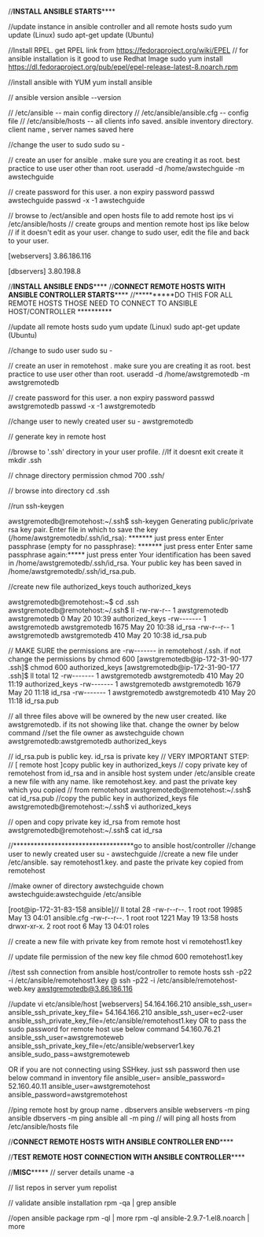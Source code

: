 
//************INSTALL ANSIBLE STARTS****************

//update instance in ansible controller and all remote hosts
sudo yum update (Linux)
sudo apt-get update (Ubuntu)

//Install RPEL. get RPEL link from https://fedoraproject.org/wiki/EPEL
// for ansible installation is it good to use Redhat Image
sudo yum install https://dl.fedoraproject.org/pub/epel/epel-release-latest-8.noarch.rpm

//install ansible with YUM
yum install ansible

// ansible version
ansible --version


// /etc/ansible -- main config directory
// /etc/ansible/ansible.cfg -- config file
// /etc/ansible/hosts -- all clients info saved. ansible inventory directory. client name , server names saved here

//change the user to sudo 
sudo su -

// create an user for ansible . make sure you are creating it as root. best practice to use user other than root. 
useradd -d /home/awstechguide -m awstechguide

// create password for this user. a non expiry password
passwd awstechguide
passwd -x -1 awstechguide

// browse to /ect/ansible and open hosts file to add remote host ips
vi /etc/ansible/hosts // create groups and mention remote host ips like below 
// if it doesn't edit as your user. change to sudo user, edit the file and back to your user. 

[webservers]
3.86.186.116

[dbservers]
3.80.198.8



//************INSTALL ANSIBLE ENDS****************
//************CONNECT REMOTE HOSTS WITH ANSIBLE CONTROLLER STARTS****************
//**********DO THIS FOR ALL REMOTE HOSTS THOSE NEED TO CONNECT TO ANSIBLE HOST/CONTROLLER **********

//update all remote hosts
sudo yum update (Linux)
sudo apt-get update (Ubuntu)

//change to sudo user 
sudo su -

// create an user in remotehost . make sure you are creating it as root. best practice to use user other than root. 
useradd -d /home/awstgremotedb -m awstgremotedb

// create password for this user. a non expiry password
passwd awstgremotedb
passwd -x -1 awstgremotedb

//change user to newly created user
su - awstgremotedb

// generate key in remote host

//browse to '.ssh' directory in your user profile. 
//If it doesnt exit create it
mkdir .ssh

// chnage directory permission
chmod 700 .ssh/

// browse into directory
cd .ssh

//run 
ssh-keygen

awstgremotedb@remotehost:~/.ssh$ ssh-keygen
Generating public/private rsa key pair. 
Enter file in which to save the key (/home/awstgremotedb/.ssh/id_rsa): ******* just press enter
Enter passphrase (empty for no passphrase): ******* just press enter
Enter same passphrase again:***** just press enter
Your identification has been saved in /home/awstgremotedb/.ssh/id_rsa.
Your public key has been saved in /home/awstgremotedb/.ssh/id_rsa.pub.

//create new file authorized_keys
touch authorized_keys

awstgremotedb@remotehost:~$ cd .ssh
awstgremotedb@remotehost:~/.ssh$ ll
-rw-rw-r-- 1 awstgremotedb awstgremotedb    0 May 20 10:39 authorized_keys
-rw------- 1 awstgremotedb awstgremotedb 1675 May 20 10:38 id_rsa
-rw-r--r-- 1 awstgremotedb awstgremotedb  410 May 20 10:38 id_rsa.pub


// MAKE SURE the permissions are -rw------- in remotehost /.ssh. if not change the permissions by chmod 600
[awstgremotedb@ip-172-31-90-177 .ssh]$ chmod 600 authorized_keys
[awstgremotedb@ip-172-31-90-177 .ssh]$ ll
total 12
-rw------- 1 awstgremotedb awstgremotedb  410 May 20 11:19 authorized_keys
-rw------- 1 awstgremotedb awstgremotedb 1679 May 20 11:18 id_rsa
-rw------- 1 awstgremotedb awstgremotedb  410 May 20 11:18 id_rsa.pub


// all three files above will be ownered by the new user created. like awstgremotedb. if its not showing like that. change the owner by below command
//set the file owner as awstechguide
chown awstgremotedb:awstgremotedb authorized_keys

// id_rsa.pub is public key. id_rsa is private key
// VERY IMPORTANT STEP: 
// [ remote host ]copy public key in authorized_keys
// copy private key of remotehost from id_rsa and in ansible host system under /etc/ansible  create a new file with any name. like remotehost.key. and past the private key which you copied 
// from remotehost
awstgremotedb@remotehost:~/.ssh$ cat id_rsa.pub
//copy the public key in authorized_keys file 
awstgremotedb@remotehost:~/.ssh$ vi authorized_keys

// open and copy private key id_rsa from remote host
awstgremotedb@remotehost:~/.ssh$ cat id_rsa

//***********************************go to ansible host/controller 
//change user to newly created user
su - awstechguide
//create a new file under /etc/ansible.  say remotehost1.key. and paste the private key copied from remotehost

//make owner of directory awstechguide
chown awstechguide:awstechguide /etc/ansible

[root@ip-172-31-83-158 ansible]// ll
total 28
-rw-r--r--. 1 root root 19985 May 13 04:01 ansible.cfg
-rw-r--r--. 1 root root  1221 May 19 13:58 hosts
drwxr-xr-x. 2 root root     6 May 13 04:01 roles

// create a new file with private key from remote host
vi remotehost1.key

// update file permission of the new key file 
chmod 600 remotehost1.key

//test ssh connection from ansible host/controller to remote hosts
ssh -p22 -i /etc/ansible/remotehost1.key <remotehost username>@<remote host ip>
ssh -p22 -i /etc/ansible/remotehost-web.key awstgremotedb@3.86.186.116

//update vi etc/ansible/host
[webservers]
54.164.166.210 ansible_ssh_user=<hostname of remote system> ansible_ssh_private_key_file=<key file location in ansible host to connect the particular remote host>
54.164.166.210 ansible_ssh_user=ec2-user ansible_ssh_private_key_file=/etc/ansible/remotehost1.key
OR to pass the sudo password for remote host use below command
54.160.76.21 ansible_ssh_user=awstgremoteweb ansible_ssh_private_key_file=/etc/ansible/webserver1.key ansible_sudo_pass=awstgremoteweb

OR if you are not connecting using SSHkey. just ssh password then use below command in inventory file
<remote host ip> ansible_user=<remote host user name> ansible_password=<remote host password>
52.160.40.11 ansible_user=awstgremotehost ansible_password=awstgremotehost


//ping remote host by group name . dbservers
ansible webservers -m ping
ansible dbservers -m ping
ansible all -m ping // will ping all hosts from /etc/ansible/hosts file

//************CONNECT REMOTE HOSTS WITH ANSIBLE CONTROLLER END****************


//************TEST REMOTE HOST CONNECTION WITH ANSIBLE CONTROLLER****************



//********************MISC*************************
// server details
uname -a

// list repos in server
yum repolist

// validate ansible installation
rpm -qa | grep ansible

//open ansible package 
rpm -ql <package name> | more
rpm -ql ansible-2.9.7-1.el8.noarch | more

